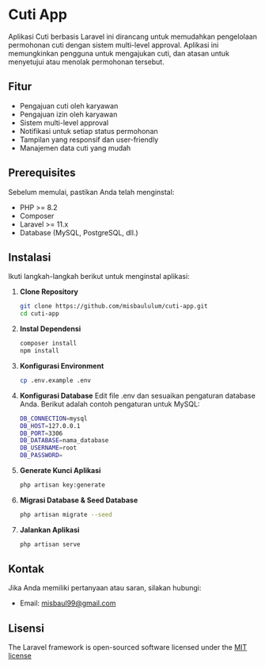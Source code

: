 # Cuti App

Aplikasi Cuti berbasis Laravel ini dirancang untuk memudahkan pengelolaan permohonan cuti dengan sistem multi-level approval. Aplikasi ini memungkinkan pengguna untuk mengajukan cuti, dan atasan untuk menyetujui atau menolak permohonan tersebut.

## Fitur

- Pengajuan cuti oleh karyawan
- Pengajuan izin oleh karyawan
- Sistem multi-level approval
- Notifikasi untuk setiap status permohonan
- Tampilan yang responsif dan user-friendly
- Manajemen data cuti yang mudah

## Prerequisites

Sebelum memulai, pastikan Anda telah menginstal:

- PHP >= 8.2
- Composer
- Laravel >= 11.x
- Database (MySQL, PostgreSQL, dll.)

## Instalasi

Ikuti langkah-langkah berikut untuk menginstal aplikasi:

1. **Clone Repository**

   ```bash
   git clone https://github.com/misbaululum/cuti-app.git
   cd cuti-app
2. **Instal Dependensi**
   ```bash
   composer install
   npm install
3. **Konfigurasi Environment**
   ```bash
   cp .env.example .env
4. **Konfigurasi Database**
   Edit file .env dan sesuaikan pengaturan database Anda. Berikut adalah contoh pengaturan untuk MySQL:
   ```bash
   DB_CONNECTION=mysql
   DB_HOST=127.0.0.1
   DB_PORT=3306
   DB_DATABASE=nama_database
   DB_USERNAME=root
   DB_PASSWORD=

5. **Generate Kunci Aplikasi**
   ```bash
   php artisan key:generate
6. **Migrasi Database & Seed Database**
   ```bash
   php artisan migrate --seed
7. **Jalankan Aplikasi**
   ```bash
   php artisan serve
   
## Kontak

Jika Anda memiliki pertanyaan atau saran, silakan hubungi:
- Email: misbaul99@gmail.com
  
## Lisensi

The Laravel framework is open-sourced software licensed under the [MIT license](LICENSE.md)
